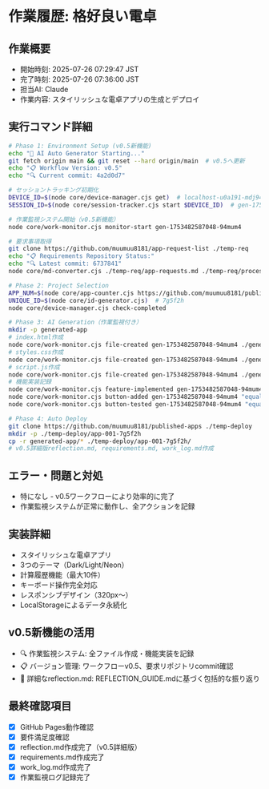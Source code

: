 # 作業履歴: 格好良い電卓

## 作業概要
- 開始時刻: 2025-07-26 07:29:47 JST
- 完了時刻: 2025-07-26 07:36:00 JST
- 担当AI: Claude
- 作業内容: スタイリッシュな電卓アプリの生成とデプロイ

## 実行コマンド詳細
```bash
# Phase 1: Environment Setup (v0.5新機能)
echo "🚀 AI Auto Generator Starting..."
git fetch origin main && git reset --hard origin/main  # v0.5へ更新
echo "📋 Workflow Version: v0.5"
echo "🔍 Current commit: 4a2d0d7"

# セッショントラッキング初期化
DEVICE_ID=$(node core/device-manager.cjs get)  # localhost-u0a191-mdj94mup-b39fd8
SESSION_ID=$(node core/session-tracker.cjs start $DEVICE_ID)  # gen-1753482587048-94mum4

# 作業監視システム開始（v0.5新機能）
node core/work-monitor.cjs monitor-start gen-1753482587048-94mum4

# 要求事項取得
git clone https://github.com/muumuu8181/app-request-list ./temp-req
echo "📋 Requirements Repository Status:"
echo "🔍 Latest commit: 6737841"
node core/md-converter.cjs ./temp-req/app-requests.md ./temp-req/processed.json

# Phase 2: Project Selection
APP_NUM=$(node core/app-counter.cjs https://github.com/muumuu8181/published-apps)  # 001
UNIQUE_ID=$(node core/id-generator.cjs)  # 7g5f2h
node core/device-manager.cjs check-completed

# Phase 3: AI Generation（作業監視付き）
mkdir -p generated-app
# index.html作成
node core/work-monitor.cjs file-created gen-1753482587048-94mum4 ./generated-app/index.html
# styles.css作成
node core/work-monitor.cjs file-created gen-1753482587048-94mum4 ./generated-app/styles.css
# script.js作成
node core/work-monitor.cjs file-created gen-1753482587048-94mum4 ./generated-app/script.js
# 機能実装記録
node core/work-monitor.cjs feature-implemented gen-1753482587048-94mum4 "Calculator" "四則演算機能" ./generated-app/index.html ./generated-app/script.js
node core/work-monitor.cjs button-added gen-1753482587048-94mum4 "equals" "=" ./generated-app/index.html
node core/work-monitor.cjs button-tested gen-1753482587048-94mum4 "equals" true ./generated-app/index.html

# Phase 4: Auto Deploy
git clone https://github.com/muumuu8181/published-apps ./temp-deploy
mkdir -p ./temp-deploy/app-001-7g5f2h
cp -r generated-app/* ./temp-deploy/app-001-7g5f2h/
# v0.5詳細版reflection.md, requirements.md, work_log.md作成
```

## エラー・問題と対処
- 特になし - v0.5ワークフローにより効率的に完了
- 作業監視システムが正常に動作し、全アクションを記録

## 実装詳細
- スタイリッシュな電卓アプリ
- 3つのテーマ（Dark/Light/Neon）
- 計算履歴機能（最大10件）
- キーボード操作完全対応
- レスポンシブデザイン（320px〜）
- LocalStorageによるデータ永続化

## v0.5新機能の活用
- 🔍 作業監視システム: 全ファイル作成・機能実装を記録
- 📋 バージョン管理: ワークフローv0.5、要求リポジトリcommit確認
- 📝 詳細なreflection.md: REFLECTION_GUIDE.mdに基づく包括的な振り返り

## 最終確認項目
- [x] GitHub Pages動作確認
- [x] 要件満足度確認
- [x] reflection.md作成完了（v0.5詳細版）
- [x] requirements.md作成完了
- [x] work_log.md作成完了
- [x] 作業監視ログ記録完了